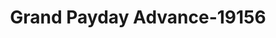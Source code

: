 ---
f_zip-code: 91741
f_state-code: CA
title: Grand Payday Advance-19156
f_phone: 626-857-9295
f_city-only: Glendora
f_address: 144 North Grand Avenue Glendora
f_location-unique-id: '19156'
slug: grand-payday-advance-19156
updated-on: '2024-05-30T13:46:58.046Z'
created-on: '2024-05-30T13:36:59.803Z'
published-on: '2024-05-30T13:54:32.469Z'
f_city-state: cms/city/glendora-ca.md
f_company: cms/company/grand-payday-advance.md
f_state: cms/state/california.md
layout: '[payday-loan].html'
tags: payday-loan
---
